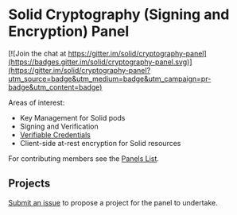 # Solid Cryptography (Signing and Encryption) Panel

[![Join the chat at https://gitter.im/solid/cryptography-panel](https://badges.gitter.im/solid/cryptography-panel.svg)](https://gitter.im/solid/cryptography-panel?utm_source=badge&utm_medium=badge&utm_campaign=pr-badge&utm_content=badge)

Areas of interest:

* Key Management for Solid pods
* Signing and Verification
* [Verifiable Credentials](https://w3c.github.io/vc-data-model/)
* Client-side at-rest encryption for Solid resources

For contributing members see the
[Panels List](https://github.com/solid/process/blob/master/panels.md#cryptography-signing-and-encryption-panel).

## Projects

[Submit an issue](https://github.com/solid/cryptography-panel/issues/new)
to propose a project for the panel to undertake.

